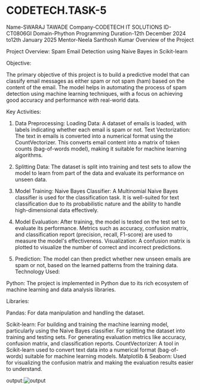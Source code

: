 # CODETECH.TASK-5
Name-SWARAJ TAWADE
Company-CODETECH IT SOLUTIONS
ID-CT0806GI
Domain-Phython Programming
Duration-12th December 2024 to12th January 2025
Mentor-Neela Santhosh Kumar
Overview of the Project

Project Overview: Spam Email Detection using Naive Bayes in Scikit-learn

Objective:

The primary objective of this project is to build a predictive model that can classify email messages as either spam or not spam (ham) based on the content of the email. The model helps in automating the process of spam detection using machine learning techniques, with a focus on achieving good accuracy and performance with real-world data.

Key Activities:

1. Data Preprocessing:
Loading Data: A dataset of emails is loaded, with labels indicating whether each email is spam or not.
Text Vectorization: The text in emails is converted into a numerical format using the CountVectorizer. This converts email content into a matrix of token counts (bag-of-words model), making it suitable for machine learning algorithms.

2. Splitting Data:
The dataset is split into training and test sets to allow the model to learn from part of the data and evaluate its performance on unseen data.

3. Model Training:
Naive Bayes Classifier: A Multinomial Naive Bayes classifier is used for the classification task. It is well-suited for text classification due to its probabilistic nature and the ability to handle high-dimensional data effectively.

4. Model Evaluation:
After training, the model is tested on the test set to evaluate its performance.
Metrics such as accuracy, confusion matrix, and classification report (precision, recall, F1-score) are used to measure the model's effectiveness.
Visualization: A confusion matrix is plotted to visualize the number of correct and incorrect predictions.

5. Prediction:
The model can then predict whether new unseen emails are spam or not, based on the learned patterns from the training data.
Technology Used:

Python: The project is implemented in Python due to its rich ecosystem of machine learning and data analysis libraries.

Libraries:

Pandas: For data manipulation and handling the dataset.

Scikit-learn:
For building and training the machine learning model, particularly using the Naive Bayes classifier.
For splitting the dataset into training and testing sets.
For generating evaluation metrics like accuracy, confusion matrix, and classification reports.
CountVectorizer: A tool in Scikit-learn used to convert text data into a numerical format (bag-of-words) suitable for machine learning models.
Matplotlib & Seaborn: Used for visualizing the confusion matrix and making the evaluation results easier to understand.

output:![output](https://github.com/user-attachments/assets/e9bf13af-f12e-4125-b42e-bb7a0b1dc7af)

